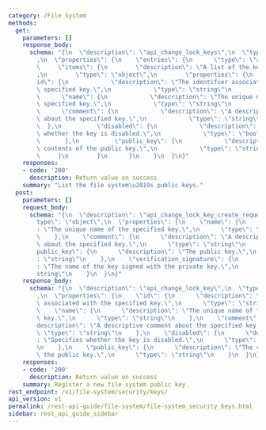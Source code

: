 ```yaml
---
category: /File System
methods:
  get:
    parameters: []
    response_body:
      schema: "{\n  \"description\": \"api_change_lock_keys\",\n  \"type\": \"object\"\
        ,\n  \"properties\": {\n    \"entries\": {\n      \"type\": \"array\",\n \
        \     \"items\": {\n        \"description\": \"A list of the key\\u2019s properties.\"\
        ,\n        \"type\": \"object\",\n        \"properties\": {\n          \"\
        id\": {\n            \"description\": \"The identifier associated with the\
        \ specified key.\",\n            \"type\": \"string\"\n          },\n    \
        \      \"name\": {\n            \"description\": \"The unique name of the\
        \ specified key.\",\n            \"type\": \"string\"\n          },\n    \
        \      \"comment\": {\n            \"description\": \"A descriptive comment\
        \ about the specified key.\",\n            \"type\": \"string\"\n        \
        \  },\n          \"disabled\": {\n            \"description\": \"Specifies\
        \ whether the key is disabled.\",\n            \"type\": \"boolean\"\n   \
        \       },\n          \"public_key\": {\n            \"description\": \"The\
        \ contents of the public key.\",\n            \"type\": \"string\"\n     \
        \     }\n        }\n      }\n    }\n  }\n}"
    responses:
    - code: '200'
      description: Return value on success
    summary: "List the file system\u2019s public keys."
  post:
    parameters: []
    request_body:
      schema: "{\n  \"description\": \"api_change_lock_key_create_request\",\n  \"\
        type\": \"object\",\n  \"properties\": {\n    \"name\": {\n      \"description\"\
        : \"The unique name of the specified key.\",\n      \"type\": \"string\"\n\
        \    },\n    \"comment\": {\n      \"description\": \"A descriptive comment\
        \ about the specified key.\",\n      \"type\": \"string\"\n    },\n    \"\
        public_key\": {\n      \"description\": \"The public key.\",\n      \"type\"\
        : \"string\"\n    },\n    \"verification_signature\": {\n      \"description\"\
        : \"The name of the key signed with the private key.\",\n      \"type\": \"\
        string\"\n    }\n  }\n}"
    response_body:
      schema: "{\n  \"description\": \"api_change_lock_key\",\n  \"type\": \"object\"\
        ,\n  \"properties\": {\n    \"id\": {\n      \"description\": \"The identifier\
        \ associated with the specified key.\",\n      \"type\": \"string\"\n    },\n\
        \    \"name\": {\n      \"description\": \"The unique name of the specified\
        \ key.\",\n      \"type\": \"string\"\n    },\n    \"comment\": {\n      \"\
        description\": \"A descriptive comment about the specified key.\",\n     \
        \ \"type\": \"string\"\n    },\n    \"disabled\": {\n      \"description\"\
        : \"Specifies whether the key is disabled.\",\n      \"type\": \"boolean\"\
        \n    },\n    \"public_key\": {\n      \"description\": \"The contents of\
        \ the public key.\",\n      \"type\": \"string\"\n    }\n  }\n}"
    responses:
    - code: '200'
      description: Return value on success
    summary: Register a new file system public key.
rest_endpoint: /v1/file-system/security/keys/
api_version: v1
permalink: /rest-api-guide/file-system/file-system_security_keys.html
sidebar: rest_api_guide_sidebar
---
```

